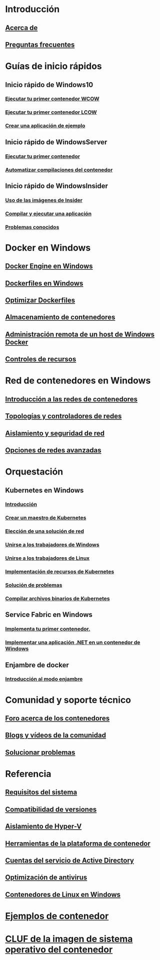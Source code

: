 # Introducción
## [Acerca de](about/index.md)
## [Preguntas frecuentes](about/faq.md)

# Guías de inicio rápidos
## Inicio rápido de Windows10
### [Ejecutar tu primer contenedor WCOW](quick-start/quick-start-windows-10.md)
### [Ejecutar tu primer contenedor LCOW](quick-start/quick-start-windows-10-linux.md)
### [Crear una aplicación de ejemplo](quick-start/building-sample-app.md)
## Inicio rápido de WindowsServer
### [Ejecutar tu primer contenedor](quick-start/quick-start-windows-server.md)
### [Automatizar compilaciones del contenedor](quick-start/quick-start-images.md)
## Inicio rápido de WindowsInsider
### [Uso de las imágenes de Insider](quick-start/Using-Insider-Container-Images.md)
### [Compilar y ejecutar una aplicación](quick-start/Nano-RS3-.NET-Core-and-PS.md)
### [Problemas conocidos](quick-start/Insider-Known-Issues.md)

# Docker en Windows
## [Docker Engine en Windows](manage-docker/configure-docker-daemon.md)
## [Dockerfiles en Windows](manage-docker/manage-windows-dockerfile.md)
## [Optimizar Dockerfiles](manage-docker/optimize-windows-dockerfile.md)
## [Almacenamiento de contenedores](manage-containers/container-storage.md)
## [Administración remota de un host de Windows Docker](management/manage_remotehost.md)
## [Controles de recursos](manage-containers/resource-controls.md)

# Red de contenedores en Windows
## [Introducción a las redes de contenedores](container-networking/architecture.md)
## [Topologías y controladores de redes](container-networking/network-drivers-topologies.md)
## [Aislamiento y seguridad de red](container-networking/network-isolation-security.md)
## [Opciones de redes avanzadas](container-networking/advanced.md)

# Orquestación
## Kubernetes en Windows 
### [Introducción](kubernetes/getting-started-kubernetes-windows.md)
### [Crear un maestro de Kubernetes](kubernetes/creating-a-linux-master.md)
### [Elección de una solución de red](kubernetes/network-topologies.md)
### [Unirse a los trabajadores de Windows](kubernetes/joining-windows-workers.md)
### [Unirse a los trabajadores de Linux](kubernetes/joining-linux-workers.md)
### [Implementación de recursos de Kubernetes](kubernetes/deploying-resources.md)
### [Solución de problemas](kubernetes/common-problems.md)
### [Compilar archivos binarios de Kubernetes](kubernetes/compiling-kubernetes-binaries.md)
## Service Fabric en Windows
### [Implementa tu primer contenedor.](/azure/service-fabric/service-fabric-quickstart-containers)
### [Implementar una aplicación .NET en un contenedor de Windows](/azure/service-fabric/service-fabric-host-app-in-a-container) 
## Enjambre de docker
### [Introducción al modo enjambre](manage-containers/swarm-mode.md)

# Comunidad y soporte técnico
## [Foro acerca de los contenedores](https://social.msdn.microsoft.com/Forums/en-US/home?forum=windowscontainers)
## [Blogs y vídeos de la comunidad](communitylinks.md)
## [Solucionar problemas](troubleshooting.md)

# Referencia
## [Requisitos del sistema](deploy-containers/system-requirements.md)
## [Compatibilidad de versiones](deploy-containers/version-compatibility.md)
## [Aislamiento de Hyper-V](manage-containers/hyperv-container.md)
## [Herramientas de la plataforma de contenedor](deploy-containers/containerd.md)
## [Cuentas del servicio de Active Directory](manage-containers/manage-serviceaccounts.md)
## [Optimización de antivirus](https://msdn.microsoft.com/en-us/windows/hardware/drivers/ifs/anti-virus-optimization-for-windows-containers)
## [Contenedores de Linux en Windows](deploy-containers/linux-containers.md)

# [Ejemplos de contenedor](samples.md)

# [CLUF de la imagen de sistema operativo del contenedor](Images_EULA.md)
